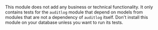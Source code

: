 This module does not add any business or technical functionality. It only
contains tests for the `auditlog` module that depend on models from modules
that are not a dependency of `auditlog` itself. Don't install this module on
your database unless you want to run its tests.
